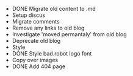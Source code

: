 * DONE Migrate old content to .md
* Setup discus
* Migrate comments
* Remove any links to old blog
* Investigate 'moved permantaly' from old blog
* Deprecate old blog
* Style
* DONE Style bad.robot logo font
* Copy over images
* DONE Add 404 page
